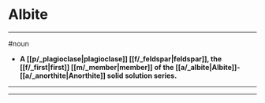 # Albite
---
#noun
- **A [[p/_plagioclase|plagioclase]] [[f/_feldspar|feldspar]], the [[f/_first|first]] [[m/_member|member]] of the [[a/_albite|Albite]]-[[a/_anorthite|Anorthite]] solid solution series.**
---
---
